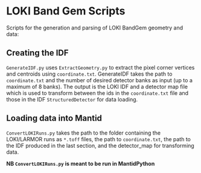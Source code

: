 # LOKI Band Gem Scripts
Scripts for the generation and parsing of LOKI BandGem geometry and data:

## Creating the IDF
`GenerateIDF.py` uses `ExtractGeometry.py` to extract the pixel corner vertices and centroids using `coordinate.txt`. GenerateIDF takes the path to `coordinate.txt` and the number of desired detector banks as input (up to a maximum of 8 banks). The output is the LOKI IDF and a detector map file which is used to transform between the ids in the `coordinate.txt` file and those in the IDF `StructuredDetector` for data loading.

## Loading data into Mantid
`ConvertLOKIRuns.py` takes the path to the folder containing the LOKI/LARMOR runs as `*.toff` files, the path to `coordinate.txt`, the path to the IDF produced in the last section, and the detector_map for transforming data.

**NB `ConvertLOKIRuns.py` is meant to be run in MantidPython** 
